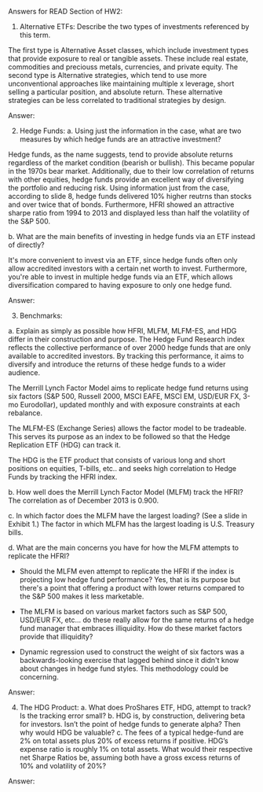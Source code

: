 Answers for READ Section of HW2:

1. Alternative ETFs: Describe the two types of investments referenced by this term.

The first type is Alternative Asset classes, which include investment types that provide exposure to real or tangible assets. These include real estate, commodities and preciouss metals, currencies, and private equity. The second type is Alternative strategies, which tend to use more unconventional approaches like maintaining multiple x leverage, short selling a particular position, and absolute return. These alternative strategies can be less correlated to traditional strategies by design.

Answer: 

2. Hedge Funds: 
a. Using just the information in the case, what are two measures by which hedge funds are an attractive investment?

Hedge funds, as the name suggests, tend to provide absolute returns regardless of the market condition (bearish or bullish). This became popular in the 1970s bear market. Additionally, due to their low correlation of returns with other equities, hedge funds provide an excellent way of diversifying the portfolio and reducing risk.
Using information just from the case, according to slide 8, hedge funds delivered 10% higher reutrns than stocks and over twice that of bonds. Furthermore, HFRI showed an attractive sharpe ratio from 1994 to 2013 and displayed less than half the volatility of the S&P 500.

b. What are the main benefits of investing in hedge funds via an ETF instead of directly?

It's more convenient to invest via an ETF, since hedge funds often only allow accredited investors with a certain net worth to invest. Furthermore, you're able to invest in multiple hedge funds via an ETF, which allows diversification compared to having exposure to only one hedge fund.

Answer: 

3. Benchmarks:

a. Explain as simply as possible how HFRI, MLFM, MLFM-ES, and HDG differ in their construction and purpose.
The Hedge Fund Research index reflects the collective performance of over 2000 hedge funds that are only available to accredited investors. By tracking this performance, it aims to diversify and introduce the returns of these hedge funds to a wider audience.

The Merrill Lynch Factor Model aims to replicate hedge fund returns using six factors (S&P 500, Russell 2000, MSCI EAFE, MSCI EM, USD/EUR FX, 3-mo Eurodollar), updated monthly and with exposure constraints at each rebalance.

The MLFM-ES (Exchange Series) allows the factor model to be tradeable. This serves its purpose as an index to be followed so that the Hedge Replication ETF (HDG) can track it.

The HDG is the ETF product that consists of various long and short positions on equities, T-bills, etc.. and seeks high correlation to Hedge Funds by tracking the HFRI index.

b. How well does the Merrill Lynch Factor Model (MLFM) track the HFRI?
The correlation as of December 2013 is 0.900.

c. In which factor does the MLFM have the largest loading? (See a slide in Exhibit 1.)
The factor in which MLFM has the largest loading is U.S. Treasury bills.

d. What are the main concerns you have for how the MLFM attempts to replicate the HFRI?
- Should the MLFM even attempt to replicate the HFRI if the index is projecting low hedge fund performance? Yes, that is its purpose but there's a point that offering a product with lower returns compared to the S&P 500 makes it less marketable.

- The MLFM is based on various market factors such as S&P 500, USD/EUR FX, etc... do these really allow for the same returns of a hedge fund manager that embraces illiquidity. How do these market factors provide that illiquidity?

- Dynamic regression used to construct the weight of six factors was a backwards-looking exercise that lagged behind since it didn't know about changes in hedge fund styles. This methodology could be concerning.

Answer: 

4. The HDG Product:
a. What does ProShares ETF, HDG, attempt to track? Is the tracking error small?
b. HDG is, by construction, delivering beta for investors. Isn’t the point of hedge funds to generate alpha? Then why would HDG be valuable?
c. The fees of a typical hedge-fund are 2% on total assets plus 20% of excess returns if positive. HDG’s expense ratio is roughly 1% on total assets. What would their respective net Sharpe Ratios be, assuming both have a gross excess returns of 10% and volatility of 20%?

Answer: 

